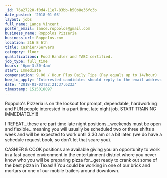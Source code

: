 ```yaml
---
_id: 76a27220-f0d4-11e7-83bb-b50b8e36fc3b
date_posted: '2018-01-03'
layout: jobs
full_name: Lance Vincent
poster_email: lance.roppolos@gmail.com
business_name: Roppolos Pizzeria
business_url: Roppolos.com
location: 316 E 6th
title: Cashier/Servers
category: floor
qualifications: Food Handler and TABC certified.
job_type: full_time
hours: '6pm-3:30-4am'
start: Immediate
compensation: 9.00 / Hour Plus Daily Tips (Pay equals up to 14/hour)
how_to_apply: "Interested candidates should reply to the email address lance.roppolos@gmail.com. In your email please give me your name, phone number, and a copy of your resume. If you do not have a resume prepared, no problem! Just list the places you have worked and for how long and give me 2 references I can contact. I will set up interviews via email so please, reply to this ad instead of coming in to the store and filling out an application. \r\n\r\nI look forward to hearing from you!"
date: '2018-01-03T22:21:37.623Z'
timestamp: 1515018097
---
```

Roppolo's Pizzeria is on the lookout for prompt, dependable, hardworking and FUN people interested in a part time, late night job. START TRAINING IMMEDIATELY!!!

I REPEAT...these are part time late night positions...weekends must be open and flexible...meaning you will usually be scheduled two or three shifts a week and will be expected to work until 3:30 am or a bit later. (we do have a schedule request book, so don't let that scare you).

CASHIER & COOK positions are available giving you an opportunity to work in a fast paced environment in the entertainment district where you never know who you will be preparing pizza for...get ready to crank out some of the best pizza in Texas!!! You could be working in one of our brick and mortars or one of our mobile trailers around downtown.
